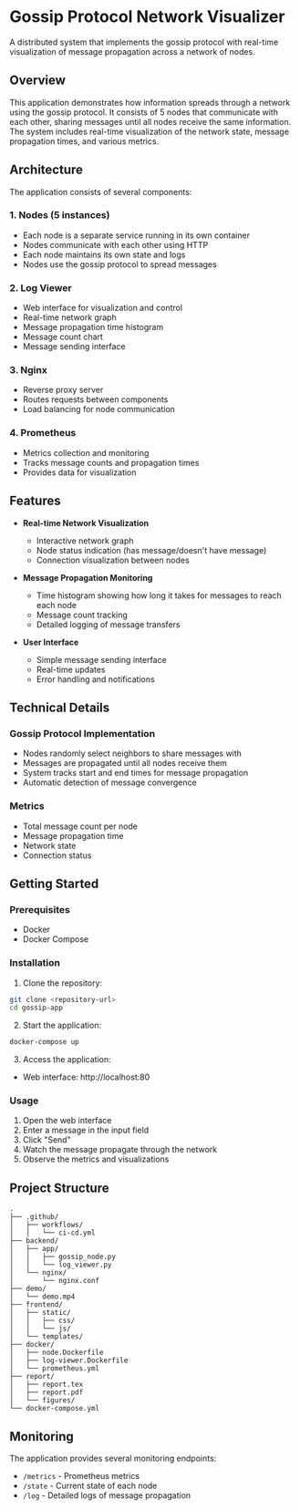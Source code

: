 # Gossip Protocol Network Visualizer

A distributed system that implements the gossip protocol with real-time visualization of message propagation across a network of nodes.

## Overview

This application demonstrates how information spreads through a network using the gossip protocol. It consists of 5 nodes that communicate with each other, sharing messages until all nodes receive the same information. The system includes real-time visualization of the network state, message propagation times, and various metrics.

## Architecture

The application consists of several components:

### 1. Nodes (5 instances)
- Each node is a separate service running in its own container
- Nodes communicate with each other using HTTP
- Each node maintains its own state and logs
- Nodes use the gossip protocol to spread messages

### 2. Log Viewer
- Web interface for visualization and control
- Real-time network graph
- Message propagation time histogram
- Message count chart
- Message sending interface

### 3. Nginx
- Reverse proxy server
- Routes requests between components
- Load balancing for node communication

### 4. Prometheus
- Metrics collection and monitoring
- Tracks message counts and propagation times
- Provides data for visualization

## Features

- **Real-time Network Visualization**
  - Interactive network graph
  - Node status indication (has message/doesn't have message)
  - Connection visualization between nodes

- **Message Propagation Monitoring**
  - Time histogram showing how long it takes for messages to reach each node
  - Message count tracking
  - Detailed logging of message transfers

- **User Interface**
  - Simple message sending interface
  - Real-time updates
  - Error handling and notifications

## Technical Details

### Gossip Protocol Implementation
- Nodes randomly select neighbors to share messages with
- Messages are propagated until all nodes receive them
- System tracks start and end times for message propagation
- Automatic detection of message convergence

### Metrics
- Total message count per node
- Message propagation time
- Network state
- Connection status

## Getting Started

### Prerequisites
- Docker
- Docker Compose

### Installation

1. Clone the repository:
```bash
git clone <repository-url>
cd gossip-app
```

2. Start the application:
```bash
docker-compose up
```

3. Access the application:
- Web interface: http://localhost:80

### Usage

1. Open the web interface
2. Enter a message in the input field
3. Click "Send"
4. Watch the message propagate through the network
5. Observe the metrics and visualizations

## Project Structure

```
.
├── .github/
│   ├── workflows/
│   │   └── ci-cd.yml
├── backend/
│   ├── app/
│   │   ├── gossip_node.py
│   │   └── log_viewer.py
│   └── nginx/
│       └── nginx.conf
├── demo/
│   └── demo.mp4
├── frontend/
│   ├── static/
│   │   ├── css/
│   │   └── js/
│   └── templates/
├── docker/
│   ├── node.Dockerfile
│   ├── log-viewer.Dockerfile
│   └── prometheus.yml
├── report/
│   ├── report.tex
│   ├── report.pdf
│   └── figures/
└── docker-compose.yml
```

## Monitoring

The application provides several monitoring endpoints:
- `/metrics` - Prometheus metrics
- `/state` - Current state of each node
- `/log` - Detailed logs of message propagation
